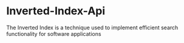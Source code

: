 # Inverted-Index-Api
The Inverted Index is a technique used to implement efficient search functionality for software applications
